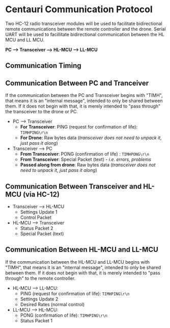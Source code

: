 # Centauri Communication Protocol
Two HC-12 radio transceiver modules will be used to facilitate bidirectional remote communications between the remote controller and the drone. Serial UART will be used to facillitate bidirectional communication between the HL MCU and LL MCU.

**PC --> Transceiver --> HL-MCU --> LL-MCU**

## Communication Timing

## Communication Between PC and Tranceiver
If the communication between the PC and Transceiver begins with "TIMH", that means it is an "internal message", intended to only be shared between them. If it does not begin with that, it is merely intended to "pass through" the transceiver to the drone or PC.

- PC --> Transceiver
    - **For Transceiver**: PING (request for confirmation of life): `TIMHPING\r\n`
    - **For Drone**: Raw bytes data (*transceiver does not need to unpack it, just pass it along*)
- Transceiver --> PC
    - **From Transceiver**: PONG (confirmation of life) : `TIMHPONG\r\n`
    - **From Transceiver**: Special Packet (text) - *i.e. errors, problems*
    - **Passed along from drone**: Raw bytes data (*transceiver does not need to unpack it, just pass it along*)

## Communication Between Transceiver and HL-MCU (via HC-12)
- Transceiver --> HL-MCU
    - Settings Update 1
    - Control Packet
- HL-MCU --> Transceiver
    - Status Packet 2
    - Special Packet (text) 
    
## Communication Between HL-MCU and LL-MCU
If the communication between the HL-MCU and LL-MCU begins with "TIMH", that means it is an "internal message", intended to only be shared between them. If it does not begin with that, it is merely intended to "pass through" to the remote controller.
- HL-MCU --> LL-MCU:
    - PING (request for confirmation of life): `TIMHPING\r\n`
    - Settings Update 2
    - Desired Rates (normal control)
- LL-MCU --> HL-MCU:
    - PONG (confirmation of life): `TIMHPING\r\n`
    - Status Packet 1
    